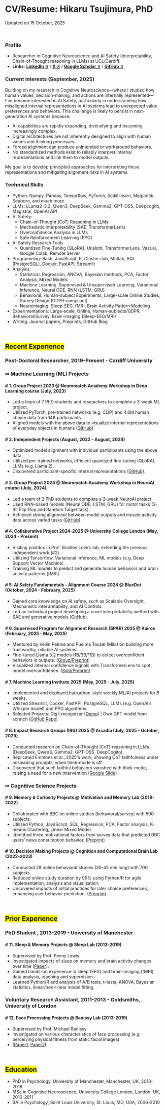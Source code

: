 # CV/Resume: Hikaru Tsujimura, PhD

Updated on 15 October, 2025

<br>

### Profile
- Researcher in Cognitive Neuroscience and AI Safety (interpretability, Chain-of-Thought reasoning in LLMs) at UCL/Cardiff.
- **Links**: [**LinkedIn ↗**](https://www.linkedin.com/in/hikaru-tsujimura/) / [**X ↗**](https://x.com/htsujimura) / [**Google Scholar ↗**](https://scholar.google.com/citations?user=3pa3V-kAAAAJ&hl=en) / [**GitHub ↗**](https://github.com/hiki-t)

### Current interests (September, 2025)

Building on my research in Cognitive Neuroscience—where I studied how human values, decision-making, and actions are internally represented—I've become interested in AI Safety, particularly in understanding how misaligned internal representations in AI systems lead to unexpected value preferences and behaviors. This challenge is likely to persist in next-generation AI systems because:

- AI capabilities are rapidly expanding, diversifying and becoming increasingly complex.
- Digital architectures are not inherently designed to align with human values and thinking processes.
- Forced alignment can produce unintended or workaround behaviors.
- No standardized methods exist to reliably interpret internal representations and link them to model outputs.

My goal is to develop principled approaches for interpreting these representations and mitigating alignment risks in AI systems.

### Technical Skills
- Python: Numpy, Pandas, Tensorflow, PyTorch, Scikit-learn, Matplotlib, Seaborn, and much more
- LLMs: LLama2-3.2, Qwen3, DeepSeek, Gemma2, GPT-OSS, Deepcogito, Magistral, OpenAI API
- AI Safety:
  - Chain-of-Thought (CoT) Reasoning in LLMs
  - Mechanistic Interpretability (SAE, TransformerLens)
  - Overconfidence Analysis in LLMs
  - Safe Reinforcement Learning (PPO)
- AI Safety Research Tools
  - Quantized Fine-Tuning (QLoRA), Unsloth, TransformerLens, Vast.ai, Google Colab, Remote Server
- Programming: Bash, JavaScript, R, Cluster-Job, Matlab, SQL (PostgreSQL), Docker, FastAPI, Streamlit
- Analysis:
  - Statistical: Regression, ANOVA, Bayesian methods, PCA, Factor Analysis, Mixed Models
  - Machine Learning: Supervised & Unsupervised Learning, Variational Inference, Neural ODE, RNN (LSTM, GRU)
  - Behavioral: Human-subject Experiments, Large-scale Online Studies, Survey Design (GDPR-compliant)
  - Neuroimaging: Sleep-EEG, fMRI, Brain Activity Pattern Modeling
- Experimentations: Large-scale, Online, Human-subjects/GDPR, Behavioral/Survey, Brain-imaging (Sleep-EEG/MRI)
- Writing: Journal papers, Preprints, GitHub Blog

<br>

<!-- ### ${\textsf{\color{blue}Blue}}$ -->

## <mark>Recent Experience</mark>

### Post-Doctoral Researcher, 2019-Present - Cardiff University

### ⇨ Machine Learning (ML) Projects

#### # 1. Group Project 2023 @ Neuromatch Academy Workshop in Deep Learning course (July, 2023)
- Led a team of 7 PhD students and researchers to complete a 3-week ML project.
- Utilized PyTorch, pre-trained networks (e.g. CLIP) and 4.6M human choice data from 14K participants.
- Aligned models with the above data to visualize internal representations of everyday objects in humans ([GitHub](https://github.com/hiki-t/NMA23_solo_project/blob/main/Neuromatch%20Academy%20-%20Presentation%20Part2%20GitHub.pdf)).

#### # 2. Independent Projects (August, 2023 - August, 2024)
- Optimized model alignment with individual participants using the above data.
- Utilized pre-trained networks, efficient quantized fine-tuning (QLoRA), LLMs (e.g. Llama 2).
- Discovered participant-specific internal representations ([GitHub](https://github.com/hiki-t/NMA23_solo_project/blob/main/Neuromatch%20Academy%20-%20Presentation%20Part2%20GitHub.pdf)).

#### # 3. Group Project 2024 @ Neuromatch Academy Workshop in NeuroAI course (July, 2024)
- Led a team of 2 PhD students to complete a 2-week NeuroAI project.
- Used RNN-based models (Neural ODE, LSTM, GRU) for motor tasks (3-Bit Flip Flop and Random Target task).
- Achieved strong alignment between model outputs and muscle activity data across varied tasks ([GitHub](https://github.com/hiki-t/NMA24_group_project/blob/main/Group%20Project%20Slide.pdf)).

#### # 4. Collaborative Project 2024-2025 @ University College London (May, 2024 - Present)
- Visiting postdoc in Prof. Bradley Love’s lab, extending the previous independent work (#2).
- Utilizing Tensorflow, Variational Inference, ML models (e.g. Deep Support Vector Machine).
- Training ML models to predict and generate human behaviors and brain activity patterns (fMRI).

#### # 5. AI Safety Fundamentals - Alignment Course 2024 @ BlueDot (October, 2024 - February, 2025)
- Gained core knowledge on AI safety, such as Scalable Oversight, Mechanistic Interpretability, and AI Controls.
- Led an individual project developing a novel interpretability method with SAE and generative models ([GitHub](https://hiki-t.github.io/aisf24_solo_project/intro.html)).

#### # 6. Supervised Program for Alignment Research (SPAR) 2025 @ Kairos (February, 2025 - May, 2025)
- Mentored by Kellin Pelrine and Puelma Touzel (Mila) on building more trustworthy, reliable AI systems.
- Fine-tuned Llama 3.2 models (1B/3B/11B) to detect overconfident behaviors in outputs. ([Group/Preprint](https://arxiv.org/pdf/2411.06528))
- Visualized internal confidence signals with TransformerLens to spot model overconfidence. ([Solo/Preprint](https://arxiv.org/pdf/2508.17182)) 

#### # 7. Machine Learning Institute 2025 (May, 2025 - July, 2025)
- Implemented and deployed hackathon-style weekly ML/AI projects for 6 weeks.
- Utilized Streamlit, Docker, FastAPI, PostgreSQL, LLMs (e.g. OpenAI’s Whisper model) and PPO algorithms.
- Selected Projects: Digit recognizer ([Demo](https://transformer-from-scratch-encoder-decoder-ctcloss.streamlit.app/
)) | Own GPT model from scratch ([GitHub Repo](https://github.com/hiki-t/gpt_model_from_scratch))

#### # 8. Impact Research Groups (IRG) 2025 @ Arcadia (July, 2025 - October, 2025)
- Conducted research on Chain-of-Thought (CoT) reasoning in LLMs (DeepSeek, Qwen3, Gemma2, GPT-OSS, DeepCogito).
- Replicated Emmons et al., 2025's work, showing CoT faithfulness under misleading prompts, when think-mode is off.
- Discovered that such faithful behaviors vanished with think-mode, raising a need for a new intervention ([Google Slide](https://docs.google.com/presentation/d/1q46DymFR2kJDCBWFG0JvUmVoUZ8pMW3SQzFewezRWhM/edit?usp=drive_link))

### ⇨ Cognitive Science Projects

#### # 9. Memory & Curiosity Projects @ Motivation and Memory Lab (2019-2022)
- Collaborated with BBC on online studies (behavioral/survey) with 500 subjects.
- Utilized Python, JavaScript, SQL, Regression, PCA, Factor analysis, K-means Clustering, Linear Mixed Model.
- Identified three motivational factors from survey data that predicted BBC users’ news consumption behavior. ([Preprint](https://osf.io/preprints/psyarxiv/avqwn_v1))

#### # 10. Decision Making Projects @ Cognition and Computational Brain Lab (2022-2023)
- Conducted 28 online behavioral studies (30-45 min long) with 700 subjects.
- Reduced online study duration by 99% using Python/R for agile implementation, analysis and visualization.
- Uncovered impacts of initial practices for later choice preferences, enhancing user behavior prediction. ([Preprint](https://osf.io/nc6tu/download))

<br>

## <mark>Prior Experience</mark>

### PhD Student , 2013-2019 - University of Manchester

#### # 11. Sleep & Memory Projects @ Sleep Lab (2013-2019)
- Supervised by Prof. Penny Lewis
- Investigated impacts of sleep on memory and brain activity changes over time ([Paper](https://www.sciencedirect.com/science/article/pii/S1053811918303380)).
- Gained hands-on experience in sleep (EEG) and brain-imaging (fMRI) data analysis, teaching and supervision.
- Learned Python/R and analysis of A/B tests, t-tests, ANOVA, Bayesian statistics, linear/non-linear model fitting.

### Voluntary Research Assistant, 2011-2013 - Goldsmiths, University of London

#### # 12. Face Processing Projects @ Banissy Lab (2013-2019)
- Supervised by Prof. Michael Banissy
- Investigated on various characteristics of face processing (e.g. perceiving physical fitness from static facial images)
- ([Paper1](https://www.researchgate.net/publication/279161384_Dominant_Voices_and_Attractive_Faces_The_Contribution_of_Visual_and_Auditory_Information_to_Integrated_Person_Impressions), [Paper2](https://pmc.ncbi.nlm.nih.gov/articles/PMC3645049/pdf/rsbl20130140.pdf))

<br>

## <mark>Education</mark>

- PhD in Psychology, University of Manchester, Manchester, UK, 2013-2018
- MSc in Cognitive Neuroscience, University College London, London, UK, 2010-2011
- BA in Psychology, Saint Louis University, St. Louis, MO, USA, 2006-2010
